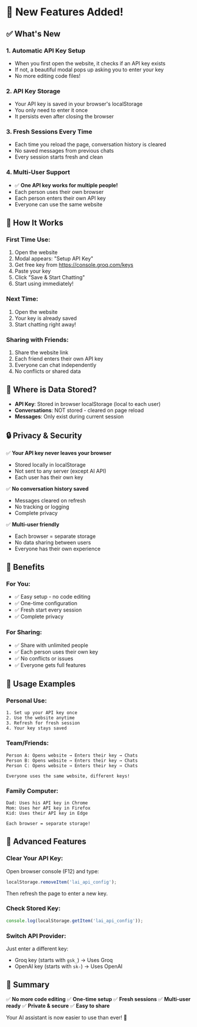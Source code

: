 # 🎉 New Features Added!

## ✅ What's New

### 1. **Automatic API Key Setup**
- When you first open the website, it checks if an API key exists
- If not, a beautiful modal pops up asking you to enter your key
- No more editing code files!

### 2. **API Key Storage**
- Your API key is saved in your browser's localStorage
- You only need to enter it once
- It persists even after closing the browser

### 3. **Fresh Sessions Every Time**
- Each time you reload the page, conversation history is cleared
- No saved messages from previous chats
- Every session starts fresh and clean

### 4. **Multi-User Support**
- ✅ **One API key works for multiple people!**
- Each person uses their own browser
- Each person enters their own API key
- Everyone can use the same website

## 🔑 How It Works

### First Time Use:
1. Open the website
2. Modal appears: "Setup API Key"
3. Get free key from https://console.groq.com/keys
4. Paste your key
5. Click "Save & Start Chatting"
6. Start using immediately!

### Next Time:
1. Open the website
2. Your key is already saved
3. Start chatting right away!

### Sharing with Friends:
1. Share the website link
2. Each friend enters their own API key
3. Everyone can chat independently
4. No conflicts or shared data

## 💾 Where is Data Stored?

- **API Key**: Stored in browser localStorage (local to each user)
- **Conversations**: NOT stored - cleared on page reload
- **Messages**: Only exist during current session

## 🔒 Privacy & Security

✅ **Your API key never leaves your browser**
- Stored locally in localStorage
- Not sent to any server (except AI API)
- Each user has their own key

✅ **No conversation history saved**
- Messages cleared on refresh
- No tracking or logging
- Complete privacy

✅ **Multi-user friendly**
- Each browser = separate storage
- No data sharing between users
- Everyone has their own experience

## 🎯 Benefits

### For You:
- ✅ Easy setup - no code editing
- ✅ One-time configuration
- ✅ Fresh start every session
- ✅ Complete privacy

### For Sharing:
- ✅ Share with unlimited people
- ✅ Each person uses their own key
- ✅ No conflicts or issues
- ✅ Everyone gets full features

## 📱 Usage Examples

### Personal Use:
```
1. Set up your API key once
2. Use the website anytime
3. Refresh for fresh session
4. Your key stays saved
```

### Team/Friends:
```
Person A: Opens website → Enters their key → Chats
Person B: Opens website → Enters their key → Chats
Person C: Opens website → Enters their key → Chats

Everyone uses the same website, different keys!
```

### Family Computer:
```
Dad: Uses his API key in Chrome
Mom: Uses her API key in Firefox
Kid: Uses their API key in Edge

Each browser = separate storage!
```

## 🔧 Advanced Features

### Clear Your API Key:
Open browser console (F12) and type:
```javascript
localStorage.removeItem('lai_api_config');
```
Then refresh the page to enter a new key.

### Check Stored Key:
```javascript
console.log(localStorage.getItem('lai_api_config'));
```

### Switch API Provider:
Just enter a different key:
- Groq key (starts with `gsk_`) → Uses Groq
- OpenAI key (starts with `sk-`) → Uses OpenAI

## 🎉 Summary

✅ **No more code editing**
✅ **One-time setup**
✅ **Fresh sessions**
✅ **Multi-user ready**
✅ **Private & secure**
✅ **Easy to share**

Your AI assistant is now easier to use than ever! 🚀
